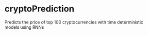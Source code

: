 # cryptoPrediction
Predicts the price of top 100 cryptocurrencies with time deterministic models using RNNs
